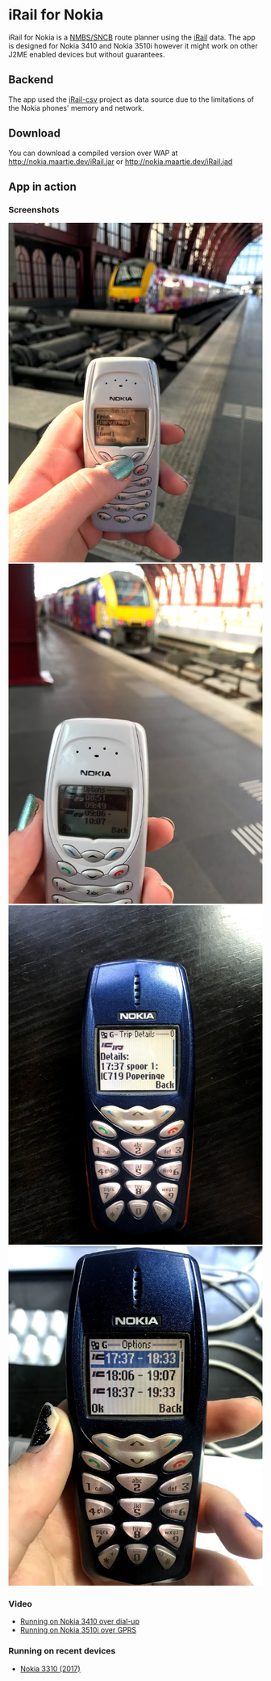 iRail for Nokia
===============
iRail for Nokia is a [NMBS/SNCB](http://thetrain.be) route planner using the [iRail](https://irail.be) data. The app is designed for Nokia 3410 and Nokia 3510i however it might work on other J2ME enabled devices but without guarantees.

## Backend
The app used the [iRail-csv](https://github.com/meyskens/irail-csv) project as data source due to the limitations of the Nokia phones' memory and network.

## Download
You can download a compiled version over WAP at http://nokia.maartje.dev/iRail.jar or http://nokia.maartje.dev/iRail.jad

## App in action
### Screenshots
![Nokia 3410 lookup screen in Antwerpen-Centraal](./pictures/fn-1.jpg)
![Nokia 3410 results screen in Antwerpen-Centraal](./pictures/fn-2.jpg)
![Nokia 3510i trip details screen](./pictures/trip-details.jpg)
![Nokia 3510i trip options screen](./pictures/trip-options.jpg)
### Video
* [Running on Nokia 3410 over dial-up](https://youtu.be/rc4FjowrZ5k)
* [Running on Nokia 3510i over GPRS](https://youtu.be/ZqaTVNDl4Sg)
### Running on recent devices
* [Nokia 3310 (2017)](https://twitter.com/svandooren/status/1160994204773965824)
